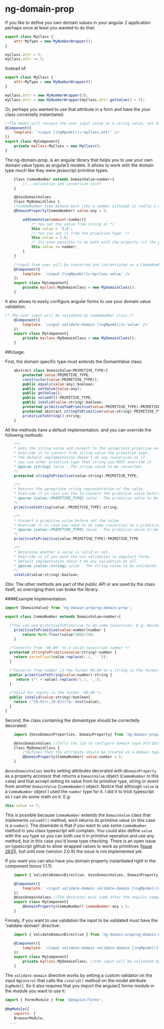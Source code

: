 # ng-domain-prop

If you like to define you own domain values in your angular 2 application perhaps once at least you wanted to do that:

```javascript
export class MyClass {
	attr:MyType = new MyNumberWrapper();
}

myClass.attr = 5;
myClass.attr += 3;
```
Instead of:

```javascript
export class MyClass {
	attr:MyType = new MyNumberWrapper();
}

myClass.attr = new MyNumberWrapper(3);
myClass.attr = new MyNumberWrapper(myClass.attr.getValue() + 5);
```
Or, perhaps you wanted to use that attribute in a form and have the your class correctelly instantiated:

```javascript
/*The model will receave the user input value as a string value, not as a MyNumberWrapper object*/
@Component({
	template: `<input [(ngMpodel)]='myClass.attr' />`
})
export class MyComponent{
	private myClass:MyClass = new MyClass();
}
```

The ng-domain-prop, is an angular library that helps you to use your own domain value types as angular2 models. It allows to work with the domain type much like they were javascript primitive types.

```javascript
	Class CommaNumber extends DomainValue<number>{
		//...Validation and conversion stuff
	}

	@UsesDomainValues
	Class MyDomainClass {
	/*CommaNumber type behave much like a number although is really a CommaNumber object.*/
	@DomainProperty(CommaNumber) value:any = 5;

		addSomeValue(ammount:number){
			/* You set the value from string or */
			this.value = '3,6';
			// You can set it from the primitive type. */
			this.value = 3.6;
			/* Its even possible to do math with the property (if the primitive type is a number ofcourse ;) ).*/
			this.value += number;  
		}
	}

	/*input from user will be converted and instantiated as a CommaNumber object*/
	@Component({
		template: `<input [(ngMpodel)]='myclass.value' />`
	})
	export class MyComponent{
		private myclass:MyDomainClass = new MyDomainClass();
	}
```

It also allows to easily configure angular forms to use your domain value validation:

```javascript
/* The user input will be validated by CommaNumber class.*/
	@Component({
		template: `<input validate-domain [(ngMpodel)]='value' />`
	})
	export class MyComponent{
		private myclass:MyDomainClass = new MyDomainClass();
	}
```

##Usage:

First, the domain specific type must extends the DomainValue class:
```javascript
	abstract class DomainValue<PRIMITIVE_TYPE>{
		protected value:PRIMITIVE_TYPE;
		constructor(value:PRIMITIVE_TYPE));
		public equals(value:any):boolean;
		public setValue(value:any);
		public getValue();
		public valueOf():PRIMITIVE_TYPE;
		public isValid(value:string):boolean;
		protected primitiveTomPrimitive(value:PRIMITIVE_TYPE):PRIMITIVE_TYPE;
		protected abstract stringToPrimitive(value:string):PRIMITIVE_TYPE;
		primitiveToString():string;
	}
```

All the methods have a default implementation, and you can override the following methods:

```javascript
	/**
	* Gets the string value and convert to the apropriate primitive value.
	* Override it to convert from string value the primitive type.
	* The default implementation doesn't do any conversion so if
	* you use other primitive type than string you MUST override it.
	* @param {string} value - The string value to be converted.
	*/
	protected stringToPrimitive(value:string):PRIMITIVE_TYPE;

	/**
	* Returns the apropriate string representation of the value.
	* Override it in case you the to convert the primitive value before is shown
	* @param {value::PRIMITIVE_TYPE} value - The primitive value to be converted.
	*/
	primitiveToString(value::PRIMITIVE_TYPE):string;

	/**
	* Convert a primitive value before set the value.
	* Override it in case you need to do some conversion on a primitive value.
	* @param {value::PRIMITIVE_TYPE} value - The primitive value to be converted.
	*/
	primitiveToPrimitive(value:PRIMITIVE_TYPE):PRIMITIVE_TYPE

	/**
	* Determine whether a value is valid or not.
	* Override it if you want the use validation in angular2 forms.
	* Default implmentation doesn't do any validation at all.
	* @param {value::string} value - The string value to be validated.
	*/
	isValid(value:string):boolean;
```

Obs: The other methods are part of the public API or are used by the class itself, so overriging them can brake the library.

####Example Implementation:

```javascript
import {DomainValue} from 'ng-domain-prop/ng-domain-prop';

export class CommaNumber extends DomainValue<number>{

  /*You can use primitiveToPrimitive to do some conversion. E.g: Decimal digit truncation*/
	primitiveToPrimitive(value:number)number {
		return Math.floor(value*100)/100;
	}

  /*Converts from '00,00' to a valid javascript number */
  protected stringToPrimitivevalue:string):number {
    return parseFloat(value.replace(/,/, '.'));
  }

  /*Converts from number in the format 00.00 to a string in the format '00,00'*/
  public primitiveToString(value:number):string {
     return ("" + value).replace(/\./, ',');
  }

  /*Valid for inputs in the format '00,00'*/
  public isValid(value:string):boolean{
    return /^[0-9]+(,[0-9]+)?$/.test(value);
  }
}
```


Second, the class containing the domaintype should be correctelly decorated:

```javascript
	import {UsesDomainProperties, DomainProperty} from 'ng-domain-prop/ng-domain-prop';

	@UsesDomainValues //Tells the lib to configure domain type attributes
	Class MyDomainClass {
		/*Defines that the attribute should be treated as a domain type*/
		@DomainProperty(CommaNumber) value:number = 5;
	}
```
`@UsesDomainValues` works setting attributes decorated with `@DomainProperty` as a property accessor that returns a `DomainValue` object (`CommaNumber` in this case) and that accept setting its value from its primitive type, string or event from another `DomainValue` (`CommaNumber`) object.
Notice that although `value` is a `CommaNumber` object I used the `number` type for it. I did it to trick typescript so I can do some math on it. E.g:

```javascript
this.value += 7;
```
This is possible because `CommaNumber` extends the `DomainValue` class that implements `valueOf()` method, wich returns its primitive value (in this case is a `number`). The downside is that if you want to use some `CommaNumber` method in you class typescript will complain. You could also define `value` with the `any` type so you can both use it in primitive operation and use any method, but in this case you'd loose type checking. There is an open issue on typescript github to allow wrapped values to work as primitives ([Issue 2631](https://github.com/Microsoft/TypeScript/issues/2361)), but until now (version 2.0.9) the issue is not implemented yet.

If you want you can also have you domain property instantiated right in the component (since 1.1.1):

```javascript
	import { ValidateDomainDirective, UsesDomainValues, DomainProperty } from 'ng-domain-prop/ng-domain-prop';

	@Component({
		template: `<input validate-domain validate-domain [(ngMpodel)]='commaNumber' />`
	})
	@UsesDomainValues //The decorator must come after the angular component decorator
	export class MyComponent{
		@DomainProperty(CommaNumber) commaNumber:any = 5;
	}
```


Finnaly, if you want to use validation the input to be validated must have the 'validate-domain' directive:

```javascript
	import { ValidateDomainDirective } from 'ng-domain-prop/ng-domain-prop';

	@Component({
		template: `<input validate-domain validate-domain [(ngMpodel)]='myClass.value' />`
	})
	export class MyComponent{
		private myClass:MyDomainClass; //the input will be validated by the domain class.
	}
```

The `validate-domain` directive works by setting a custom validator on the input `NgControl` that calls the `isValid()` method on the model attribute (`ngModel`). So it also requires that you import the angular2 forms module in the module you want to use it:

```javascript
import { FormsModule } from '@angular/forms';
...
@NgModule({
	imports: [
    BrowserModule,
  ...
```
